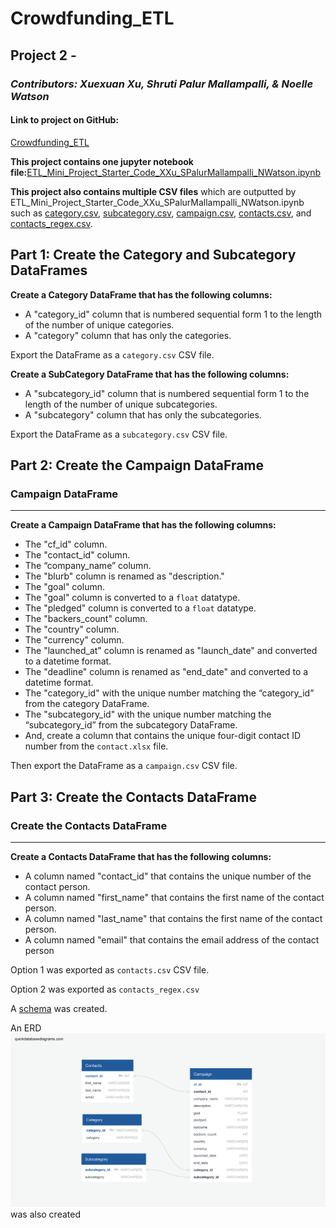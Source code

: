 # Crowdfunding_ETL
## **Project 2** - 
### *Contributors: Xuexuan Xu, Shruti Palur Mallampalli, & Noelle Watson*

#### Link to project on GitHub:
[Crowdfunding_ETL](https://github.com/HollaNotes/Crowdfunding_ETL)

**This project contains one jupyter notebook file:**[ETL_Mini_Project_Starter_Code_XXu_SPalurMallampalli_NWatson.ipynb](https://github.com/HollaNotes/Crowdfunding_ETL/blob/main/ETL_Mini_Project_Starter_Code_XXu_SPalurMallampalli_NWatson.ipynb) 

**This project also contains multiple CSV files** which are outputted by ETL_Mini_Project_Starter_Code_XXu_SPalurMallampalli_NWatson.ipynb such as [category.csv](https://github.com/HollaNotes/Crowdfunding_ETL/blob/main/Resources/category.csv), [subcategory.csv](https://github.com/HollaNotes/Crowdfunding_ETL/blob/main/Resources/subcategory.csv), [campaign.csv](https://github.com/HollaNotes/Crowdfunding_ETL/blob/main/Resources/campaign.csv), [contacts.csv](https://github.com/HollaNotes/Crowdfunding_ETL/blob/main/Resources/contacts.csv), and [contacts_regex.csv](https://github.com/HollaNotes/Crowdfunding_ETL/blob/main/Resources/contacts_regex.csv).

## **Part 1: Create the Category and Subcategory DataFrames**
**Create a Category DataFrame that has the following columns:**
- A "category_id" column that is numbered sequential form 1 to the length of the number of unique categories.
- A "category" column that has only the categories.

Export the DataFrame as a `category.csv` CSV file.

**Create a SubCategory DataFrame that has the following columns:**
- A "subcategory_id" column that is numbered sequential form 1 to the length of the number of unique subcategories.
- A "subcategory" column that has only the subcategories. 

Export the DataFrame as a `subcategory.csv` CSV file.



## **Part 2: Create the Campaign DataFrame**
### Campaign DataFrame
----
**Create a Campaign DataFrame that has the following columns:**
- The "cf_id" column.
- The "contact_id" column.
- The “company_name” column.
- The "blurb" column is renamed as "description."
- The "goal" column.
- The "goal" column is converted to a `float` datatype.
- The "pledged" column is converted to a `float` datatype. 
- The "backers_count" column. 
- The "country" column.
- The "currency" column.
- The "launched_at" column is renamed as "launch_date" and converted to a datetime format. 
- The "deadline" column is renamed as "end_date" and converted to a datetime format.
- The "category_id" with the unique number matching the “category_id” from the category DataFrame. 
- The "subcategory_id" with the unique number matching the “subcategory_id” from the subcategory DataFrame.
- And, create a column that contains the unique four-digit contact ID number from the `contact.xlsx` file.
 

Then export the DataFrame as a `campaign.csv` CSV file.

## **Part 3: Create the Contacts DataFrame**
### Create the Contacts DataFrame 
---
**Create a Contacts DataFrame that has the following columns:**
- A column named "contact_id"  that contains the unique number of the contact person.
- A column named "first_name" that contains the first name of the contact person.
- A column named "last_name" that contains the first name of the contact person.
- A column named "email" that contains the email address of the contact person

Option 1 was exported as `contacts.csv` CSV file.

Option 2 was exported as `contacts_regex.csv`

A [schema](https://github.com/HollaNotes/Crowdfunding_ETL/blob/main/crowdfunding_db_schema.sql) was created.

An  ERD ![ERD](https://github.com/HollaNotes/Crowdfunding_ETL/blob/main/Resources/crowding_db_ERD.png) was also created



